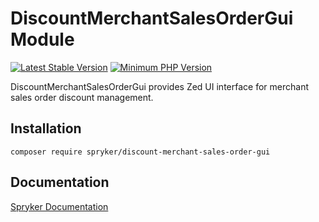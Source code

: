 # DiscountMerchantSalesOrderGui Module
[![Latest Stable Version](https://poser.pugx.org/spryker/discount-merchant-sales-order-gui/v/stable.svg)](https://packagist.org/packages/spryker/discount-merchant-sales-order-gui)
[![Minimum PHP Version](https://img.shields.io/badge/php-%3E%3D%207.4-8892BF.svg)](https://php.net/)

DiscountMerchantSalesOrderGui provides Zed UI interface for merchant sales order discount management.

## Installation

```
composer require spryker/discount-merchant-sales-order-gui
```

## Documentation

[Spryker Documentation](https://docs.spryker.com)
